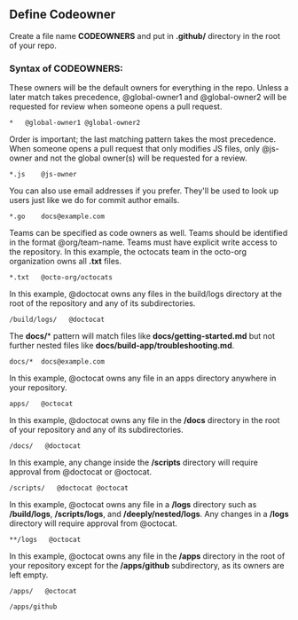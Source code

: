 ## Define Codeowner

Create a file name **CODEOWNERS** and put in **.github/** directory in the root of your repo.

### Syntax of **CODEOWNERS**:
These owners will be the default owners for everything in
the repo. Unless a later match takes precedence,
@global-owner1 and @global-owner2 will be requested for
review when someone opens a pull request.

`*   @global-owner1 @global-owner2`

Order is important; the last matching pattern takes the most
precedence. When someone opens a pull request that only
modifies JS files, only @js-owner and not the global
owner(s) will be requested for a review.

`*.js    @js-owner`

You can also use email addresses if you prefer. They'll be
used to look up users just like we do for commit author
emails.

`*.go    docs@example.com`

Teams can be specified as code owners as well. Teams should
be identified in the format @org/team-name. Teams must have
explicit write access to the repository. In this example,
the octocats team in the octo-org organization owns all **.txt** files.

`*.txt   @octo-org/octocats`

In this example, @doctocat owns any files in the build/logs
directory at the root of the repository and any of its
subdirectories.

`/build/logs/   @doctocat`

The **docs/*** pattern will match files like
**docs/getting-started.md** but not further nested files like
**docs/build-app/troubleshooting.md**.

`docs/*  docs@example.com`

In this example, @octocat owns any file in an apps directory
anywhere in your repository.

`apps/   @octocat`

In this example, @doctocat owns any file in the **/docs**
directory in the root of your repository and any of its
subdirectories.

`/docs/   @doctocat`

In this example, any change inside the **/scripts** directory
will require approval from @doctocat or @octocat.

`/scripts/   @doctocat @octocat`

In this example, @octocat owns any file in a **/logs** directory such as
**/build/logs**, **/scripts/logs**, and **/deeply/nested/logs**. Any changes
in a **/logs** directory will require approval from @octocat.

`**/logs   @octocat`

In this example, @octocat owns any file in the **/apps**
directory in the root of your repository except for the **/apps/github**
subdirectory, as its owners are left empty.

`/apps/   @octocat`

`/apps/github`
